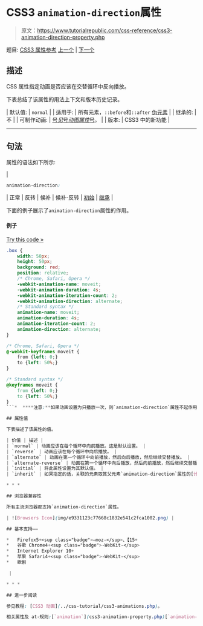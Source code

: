 # CSS3 `animation-direction`属性

> 原文：<https://www.tutorialrepublic.com/css-reference/css3-animation-direction-property.php>

题目: [CSS3 属性参考](css3-properties.php) [上一个](css3-animation-delay-property.php) | [下一个](css3-animation-duration-property.php)

## 描述

CSS 属性指定动画是否应该在交替循环中反向播放。

下表总结了该属性的用法上下文和版本历史记录。

| 默认值: | `normal` |
| 适用于: | 所有元素，`::before`和`::after` [伪元素](../css-tutorial/css-pseudo-elements.php#pseudo-elements) |
| 继承的: | 不 |
| 可制作动画: | [号*见*号*动图属性*号](css-animatable-properties.php)。 |
| 版本: | CSS3 中的新功能 |

* * *

## 句法

属性的语法如下所示:

| 

```css
animation-direction: 
```

 | 正常 &#124; 反转 &#124; 候补 &#124; 候补-反转 &#124; [初始](../definitions.php#initial) &#124; [继承](../definitions.php#inherit) |

下面的例子展示了`animation-direction`属性的作用。

#### 例子

[Try this code »](../codelab.php?topic=css3&file=animation-direction-property "Try this code using online Editor") 

```css
.box {
    width: 50px;
    height: 50px;
    background: red;
    position: relative;
    /* Chrome, Safari, Opera */
    -webkit-animation-name: moveit;
    -webkit-animation-duration: 4s;
    -webkit-animation-iteration-count: 2;
    -webkit-animation-direction: alternate;
    /* Standard syntax */
    animation-name: moveit;
    animation-duration: 4s;
    animation-iteration-count: 2;
    animation-direction: alternate;
}

/* Chrome, Safari, Opera */
@-webkit-keyframes moveit {
    from {left: 0;}
    to {left: 50%;}
}

/* Standard syntax */
@keyframes moveit {
    from {left: 0;}
    to {left: 50%;}
}
```*  ****注意:**如果动画设置为只播放一次，则`animation-direction`属性不起作用，参见 [`animation-iteration-count`](css3-animation-iteration-count-property.php) 属性。*  ** * *

## 属性值

下表描述了该属性的值。

| 价值 | 描述 |
| `normal` | 动画应该在每个循环中向前播放。这是默认设置。 |
| `reverse` | 动画应该在每个循环中向后播放。 |
| `alternate` | 动画在第一个循环中向前播放，然后向后播放，然后继续交替播放。 |
| `alternate-reverse` | 动画在第一个循环中向后播放，然后向前播放，然后继续交替播放。 |
| `initial` | 将此属性设置为其默认值。 |
| `inherit` | 如果指定的话，关联的元素取其父元素`animation-direction`属性的[计算值](../definitions.php#computed-value)。 |

* * *

## 浏览器兼容性

所有主流浏览器都支持`animation-direction`属性。

| ![Browsers Icon](img/e9331123c77668c1832e541c2fca1002.png) | 

## 基本支持——

*   Firefox5+<sup class="badge">—moz-</sup>、【15+
*   谷歌 Chrome4+<sup class="badge">-WebKit-</sup>
*   Internet Explorer 10+
*   苹果 Safari4+<sup class="badge">-WebKit-</sup>
*   歌剧

 |

* * *

## 进一步阅读

参见教程: [CSS3 动画](../css-tutorial/css3-animations.php)。

相关属性及 at-规则:[`animation`](css3-animation-property.php)[`animation-name`](css3-animation-name-property.php)[`animation-delay`](css3-animation-delay-property.php)[`animation-timing-function`](css3-animation-timing-function-property.php)[`animation-iteration-count`](css3-animation-iteration-count-property.php)[`animation-direction`](css3-animation-direction-property.php)[`animation-fill-mode`](css3-animation-fill-mode-property.php)[`animation-play-state`](css3-animation-play-state-property.php)[`@keyframes`](../css-reference/css-at-rules.php)。**